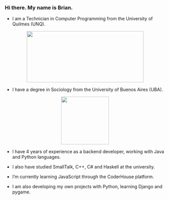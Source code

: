 ### Hi there. My name is Brian.
- I am a Technician in Computer Programming from the University of Quilmes (UNQ).
  
 <p align="center">
  <img src="https://upload.wikimedia.org/wikipedia/commons/5/53/Logo_unqui.png" width="367" height="161">
</p>

- I have a degree in Sociology from the University of Buenos Aires (UBA).

<p align="center">
  <img src="https://upload.wikimedia.org/wikipedia/commons/a/a3/UBA.png" width="150" height="150">
</p>

- I have 4 years of experience as a backend developer, working with Java and Python languages.

- I also have studied SmallTalk, C++, C# and Haskell at the university.

- I’m currently learning JavaScript through the CoderHouse platform.

- I am also developing my own projects with Python, learning Django and pygame.
 
<!--
👋 🌱
- 🔭 I’m currently working on ...
- 👯 I’m looking to collaborate on ...
- 🤔 I’m looking for help with ...
- 💬 Ask me about ...
- 📫 How to reach me: ...
- 😄 Pronouns: ...
- ⚡ Fun fact: ...
-->
